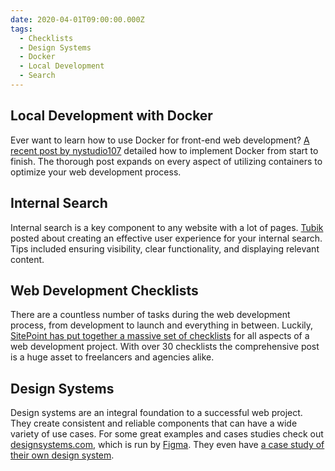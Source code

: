 ```yaml
---
date: 2020-04-01T09:00:00.000Z
tags:
  - Checklists
  - Design Systems
  - Docker
  - Local Development
  - Search
---
```


## Local Development with Docker

Ever want to learn how to use Docker for front-end web development? [A recent post by nystudio107](https://nystudio107.com/blog/an-annotated-docker-config-for-frontend-web-development) detailed how to implement Docker from start to finish. The thorough post expands on every aspect of utilizing containers to optimize your web development process.

## Internal Search

Internal search is a key component to any website with a lot of pages. [Tubik](https://blog.tubikstudio.com/how-to-design-search/) posted about creating an effective user experience for your internal search. Tips included ensuring visibility, clear functionality, and displaying relevant content.

## Web Development Checklists

There are a countless number of tasks during the web development process, from development to launch and everything in between. Luckily, [SitePoint has put together a massive set of checklists](https://www.sitepoint.com/web-development-checklists/) for all aspects of a web development project. With over 30 checklists the comprehensive post is a huge asset to freelancers and agencies alike.

## Design Systems

Design systems are an integral foundation to a successful web project. They create consistent and reliable components that can have a wide variety of use cases. For some great examples and cases studies check out [designsystems.com](https://www.designsystems.com/), which is run by [Figma](https://www.figma.com/). They even have [a case study of their own design system](https://www.designsystems.com/how-a-small-team-built-figma-dot-coms-design-system/).
